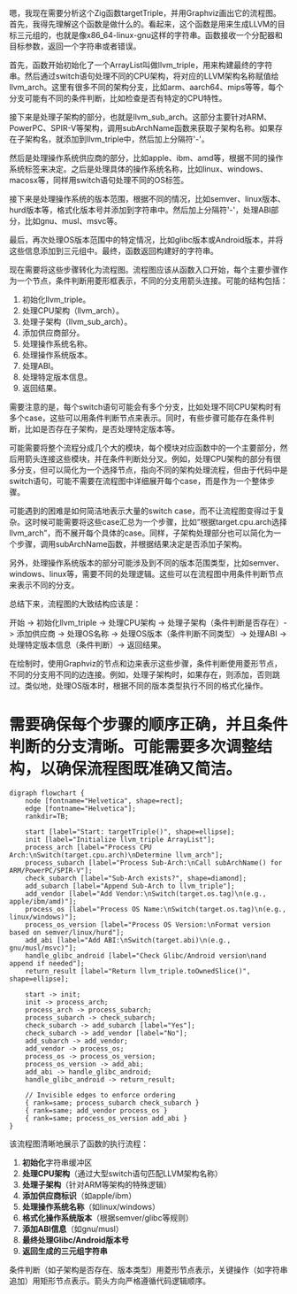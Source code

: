 嗯，我现在需要分析这个Zig函数targetTriple，并用Graphviz画出它的流程图。首先，我得先理解这个函数是做什么的。看起来，这个函数是用来生成LLVM的目标三元组的，也就是像x86_64-linux-gnu这样的字符串。函数接收一个分配器和目标参数，返回一个字符串或者错误。

首先，函数开始初始化了一个ArrayList叫做llvm_triple，用来构建最终的字符串。然后通过switch语句处理不同的CPU架构，将对应的LLVM架构名称赋值给llvm_arch。这里有很多不同的架构分支，比如arm、aarch64、mips等等，每个分支可能有不同的条件判断，比如检查是否有特定的CPU特性。

接下来是处理子架构的部分，也就是llvm_sub_arch。这部分主要针对ARM、PowerPC、SPIR-V等架构，调用subArchName函数来获取子架构名称。如果存在子架构名，就添加到llvm_triple中，然后加上分隔符'-'。

然后是处理操作系统供应商的部分，比如apple、ibm、amd等，根据不同的操作系统标签来决定。之后是处理具体的操作系统名称，比如linux、windows、macosx等，同样用switch语句处理不同的OS标签。

接下来是处理操作系统的版本范围，根据不同的情况，比如semver、linux版本、hurd版本等，格式化版本号并添加到字符串中。然后加上分隔符'-'，处理ABI部分，比如gnu、musl、msvc等。

最后，再次处理OS版本范围中的特定情况，比如glibc版本或Android版本，并将这些信息添加到三元组中。最终，函数返回构建好的字符串。

现在需要将这些步骤转化为流程图。流程图应该从函数入口开始，每个主要步骤作为一个节点，条件判断用菱形框表示，不同的分支用箭头连接。可能的结构包括：

1. 初始化llvm_triple。
2. 处理CPU架构（llvm_arch）。
3. 处理子架构（llvm_sub_arch）。
4. 添加供应商部分。
5. 处理操作系统名称。
6. 处理操作系统版本。
7. 处理ABI。
8. 处理特定版本信息。
9. 返回结果。

需要注意的是，每个switch语句可能会有多个分支，比如处理不同CPU架构时有多个case，这些可以用条件判断节点来表示。同时，有些步骤可能存在条件判断，比如是否存在子架构，是否处理特定版本等。

可能需要将整个流程分成几个大的模块，每个模块对应函数中的一个主要部分，然后用箭头连接这些模块，并在条件判断处分叉。例如，处理CPU架构的部分有很多分支，但可以简化为一个选择节点，指向不同的架构处理流程，但由于代码中是switch语句，可能不需要在流程图中详细展开每个case，而是作为一个整体步骤。

可能遇到的困难是如何简洁地表示大量的switch case，而不让流程图变得过于复杂。这时候可能需要将这些case汇总为一个步骤，比如“根据target.cpu.arch选择llvm_arch”，而不展开每个具体的case。同样，子架构处理部分也可以简化为一个步骤，调用subArchName函数，并根据结果决定是否添加子架构。

另外，处理操作系统版本的部分可能涉及到不同的版本范围类型，比如semver、windows、linux等，需要不同的处理逻辑。这些可以在流程图中用条件判断节点来表示不同的分支。

总结下来，流程图的大致结构应该是：

开始 -> 初始化llvm_triple -> 处理CPU架构 -> 处理子架构（条件判断是否存在）-> 添加供应商 -> 处理OS名称 -> 处理OS版本（条件判断不同类型）-> 处理ABI -> 处理特定版本信息（条件判断）-> 返回结果。

在绘制时，使用Graphviz的节点和边来表示这些步骤，条件判断使用菱形节点，不同的分支用不同的边连接。例如，处理子架构时，如果存在，则添加，否则跳过。类似地，处理OS版本时，根据不同的版本类型执行不同的格式化操作。

需要确保每个步骤的顺序正确，并且条件判断的分支清晰。可能需要多次调整结构，以确保流程图既准确又简洁。
================================================
```graphviz
digraph flowchart {
    node [fontname="Helvetica", shape=rect];
    edge [fontname="Helvetica"];
    rankdir=TB;

    start [label="Start: targetTriple()", shape=ellipse];
    init [label="Initialize llvm_triple ArrayList"];
    process_arch [label="Process CPU Arch:\nSwitch(target.cpu.arch)\nDetermine llvm_arch"];
    process_subarch [label="Process Sub-Arch:\nCall subArchName() for ARM/PowerPC/SPIR-V"];
    check_subarch [label="Sub-Arch exists?", shape=diamond];
    add_subarch [label="Append Sub-Arch to llvm_triple"];
    add_vendor [label="Add Vendor:\nSwitch(target.os.tag)\n(e.g., apple/ibm/amd)"];
    process_os [label="Process OS Name:\nSwitch(target.os.tag)\n(e.g., linux/windows)"];
    process_os_version [label="Process OS Version:\nFormat version based on semver/linux/hurd"];
    add_abi [label="Add ABI:\nSwitch(target.abi)\n(e.g., gnu/musl/msvc)"];
    handle_glibc_android [label="Check Glibc/Android version\nand append if needed"];
    return_result [label="Return llvm_triple.toOwnedSlice()", shape=ellipse];

    start -> init;
    init -> process_arch;
    process_arch -> process_subarch;
    process_subarch -> check_subarch;
    check_subarch -> add_subarch [label="Yes"];
    check_subarch -> add_vendor [label="No"];
    add_subarch -> add_vendor;
    add_vendor -> process_os;
    process_os -> process_os_version;
    process_os_version -> add_abi;
    add_abi -> handle_glibc_android;
    handle_glibc_android -> return_result;

    // Invisible edges to enforce ordering
    { rank=same; process_subarch check_subarch }
    { rank=same; add_vendor process_os }
    { rank=same; process_os_version add_abi }
}
``` 

该流程图清晰地展示了函数的执行流程：
1. **初始化**字符串缓冲区
2. **处理CPU架构**（通过大型switch语句匹配LLVM架构名称）
3. **处理子架构**（针对ARM等架构的特殊逻辑）
4. **添加供应商标识**（如apple/ibm）
5. **处理操作系统名称**（如linux/windows）
6. **格式化操作系统版本**（根据semver/glibc等规则）
7. **添加ABI信息**（如gnu/musl）
8. **最终处理Glibc/Android版本号**
9. **返回生成的三元组字符串**

条件判断（如子架构是否存在、版本类型）用菱形节点表示，关键操作（如字符串追加）用矩形节点表示。箭头方向严格遵循代码逻辑顺序。